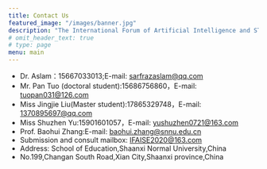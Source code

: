 ```yaml
---
title: Contact Us
featured_image: "/images/banner.jpg"
description: "The International Forum of Artificial Intelligence and STEM Education Online"
# omit_header_text: true
# type: page
menu: main
---
```



- Dr. Aslam：15667033013;E-mail: sarfrazaslam@qq.com
- Mr. Pan Tuo (doctoral student):15686756860，E-mail: tuopan031@126.com
- Miss Jingjie Liu(Master student):17865329748，E-mail: 1370895697@qq.com
- Miss Shuzhen Yu:15901601057，E-mail: yushuzhen0721@163.com
- Prof. Baohui Zhang:E-mail: baohui.zhang@snnu.edu.cn
- Submission and consult mailbox: IFAISE2020@163.com
- Address: School of Education,Shaanxi Normal University,China
- No.199,Changan South Road,Xian City,Shaanxi province,China
